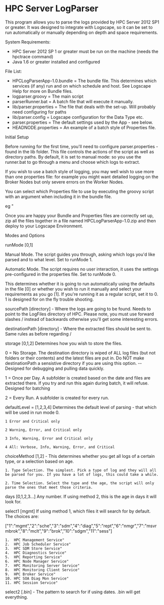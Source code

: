 HPC Server LogParser
============

This program allows you to parse the logs provided by HPC Server 2012 SP1 or greater.
It was designed to integrate with Logscape, so it can be set to run automatically or manually depending on depth and space requirements. 


System Requirements:
 - HPC Server 2012 SP 1 or greater must be run on the machine (needs the hpctrace command)
 - Java 1.6 or greater installed and configured

 
File List:
 - HPCLogParserApp-1.0.bundle = The bundle file. This determines which services (if any) run and on which schedule and host. See Logscape Help for more on Bundle files.
 - logparser.groovy = The main script
 - parserRunner.bat = A batch file that will execute it manually. 
 - lib/parser.properties = The file that deals with the set-up. Will probably need configuring for paths
 - lib/parser.config = Logscape configuration for the Data Type etc.
 - parser.properties = The default settings used by the App - see below. 
 - HEADNODE.properties = An example of a batch style of Properties file. 
 
Initial Setup

Before running for the first time, you'll need to configure parser.properties - found in the lib folder. 
This file controls the actions of the script as well as directory paths. By default, it is set to manual mode: so you use the runner.bat to go through a menu and choose which logs to extract. 

If you wish to use a batch style of logging, you may well wish to use more than one properties file: for example you might want detailed logging on the Broker Nodes but only severe errors on the Worker Nodes.

You can select which Properties file to use by executing the groovy script with an argument when including it in the bundle file.

eg <script>logparser.groovy "HEADNODE.properties</script>"

Once you are happy your Bundle and Properties files are correctly set up, zip all the files together in a file named HPCLogParserApp-1.0.zip and then deploy to your Logscape Environment.

Modes and Options

runMode [0,1]

Manual Mode. The script guides you through, asking which logs you'd like parsed and to what level. 
Set to runMode 1. 

Automatic Mode. The script requires no user interaction, it uses the settings pre-configured in the properties file.
Set to runMode 0.

This determines whether it is going to run automatically using the defaults in the file [0] or whether you wish to run it manually and select your requirements as you go [1]. If you're running it as a regular script, set it to 0. 1 is designed for on the fly trouble shooting.

sourcePath [directory] - Where the logs are going to be found. Needs to point to the LogFiles directory of HPC. Please note, you must use forward slashes / instead of backwards otherwise you'll get some interesting errors.

destinationPath [directory] - Where the extracted files should be sent to. Same rules as before regarding /

storage [0,1,2] Determines how you wish to store the files.

0 = No Storage. The destination directory is wiped of ALL log files (but not folders or their contents) and the latest files are put in. Do NOT make destinationPath a sensistive directory if you are using this option. -- Designed for debugging and pulling data quickly.
	
1 = Once per Day. A subfolder is created based on the date and files are extracted there. If you try and run this again during batch, it will refuse. Designed for batching
	
2 = Every Run. A subfolder is created for every run.

defaultLevel = [1,2,3,4] Determines the default level of parsing - that which will be used in run mode 0. 

	1 Error and Critical only

	2 Warning, Error, and Critical only

	3 Info, Warning, Error and Critical only

	4 All: Verbose, Info, Warning, Error, and Critical
 
choiceMethod [1,2] - This determines whether you get all logs of a certain type, or a selection based on age.

	1. Type Selection. The simplest. Pick a type of log and they will all be parsed for you. If you have a lot of logs, this could take a while.
	
	2. Time Selection. Select the type and the age, the script will only parse the ones that meet those criteria. 

days [0,1,2,3...] Any number. If using method 2, this is the age in days it will look for. 

select1 [mgmt] If using method 1, which files it will search for by default. The choices are:

["1":"mgmt","2":"sche","3":"sdm","4":"diag","5":"rept","6":"nmgr","7":"msvrmbrok","8":"mclt","9":"brok","10":"sdgm","11":"sess"]

	1.  HPC Management Service"
	2.  HPC Job Scheduler Service"
	3.  HPC SDM Store Service"
	4.  HPC Diagnostics Service"
	5.  HPC Reporting Service"
	6.  HPC Node Manager Service"	 
	7.  HPC Monitoring Server Service"	 
	8.  HPC Monitoring Client Service"
	9.  HPC Broker Service"
	10. HPC SOA Diag Mon Service"
	11. HPC Session Service"

select2 [.bin] - The pattern to search for if using dates. .bin will get everything.
